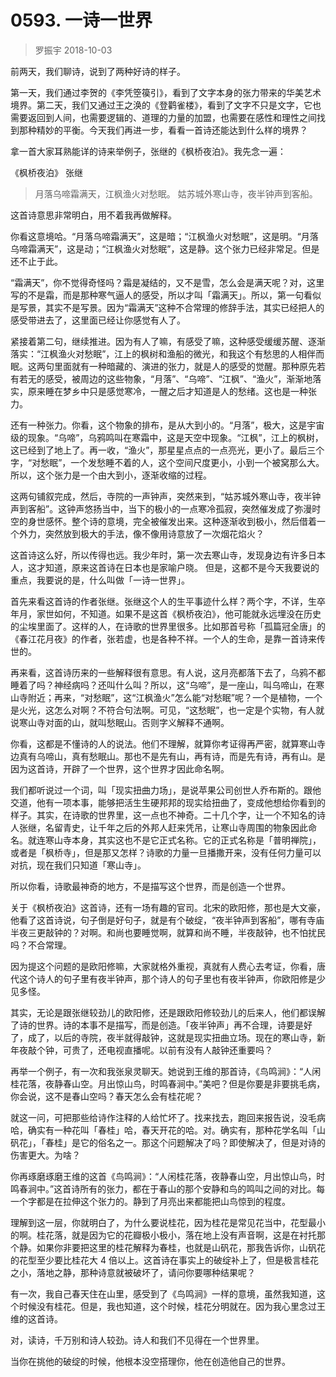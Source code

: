 # 0593. 一诗一世界
> 罗振宇
2018-10-03

前两天，我们聊诗，说到了两种好诗的样子。

第一天，我们通过李贺的《李凭箜篌引》，看到了文字本身的张力带来的华美艺术境界。第二天，我们又通过王之涣的《登鹳雀楼》，看到了文字不只是文字，它也需要返回到人间，也需要逻辑的、道理的力量的加盟，也需要在感性和理性之间找到那种精妙的平衡。今天我们再进一步，看看一首诗还能达到什么样的境界？

拿一首大家耳熟能详的诗来举例子，张继的《枫桥夜泊》。我先念一遍：

《枫桥夜泊》 张继 

> 月落乌啼霜满天，江枫渔火对愁眠。 姑苏城外寒山寺，夜半钟声到客船。

这首诗意思非常明白，用不着我再做解释。

你看这意境哈。“月落乌啼霜满天”，这是暗；“江枫渔火对愁眠”，这是明。“月落乌啼霜满天”，这是动；“江枫渔火对愁眠”，这是静。这个张力已经非常足。但是还不止于此。

“霜满天”，你不觉得奇怪吗？霜是凝结的，又不是雪，怎么会是满天呢？对，这里写的不是霜，而是那种寒气逼人的感受，所以才叫「霜满天」。所以，第一句看似是写景，其实不是写景。因为“霜满天”这种不合常理的修辞手法，其实已经把人的感受带进去了，这里面已经让你感觉有人了。

紧接着第二句，继续推进。因为有人了嘛，有感受了嘛，这种感受缓缓苏醒、逐渐落实：“江枫渔火对愁眠”，江上的枫树和渔船的微光，和我这个有愁思的人相伴而眠。这两句里面就有一种暗藏的、演进的张力，就是人的感受的觉醒。那种原先若有若无的感受，被周边的这些物象，“月落”、“乌啼”、“江枫”、“渔火”，渐渐地落实，原来睡在梦乡中只是感觉寒冷，一醒之后才知道是人的愁绪。这也是一种张力。

还有一种张力。你看，这个物象的排布，是从大到小的。“月落”，极大，这是宇宙级的现象。“乌啼”，乌鸦鸣叫在寒霜中，这是天空中现象。“江枫”，江上的枫树，这已经到了地上了。再一收，“渔火”，那星星点点的一点亮光，更小了。最后三个字，“对愁眠”，一个发愁睡不着的人，这个空间尺度更小，小到一个被窝那么大。所以，这个张力是一个由大到小，逐渐收缩的过程。

这两句铺叙完成，然后，寺院的一声钟声，突然来到，“姑苏城外寒山寺，夜半钟声到客船”。这钟声悠扬当中，当下的极小的一点寒冷孤寂，突然催发成了弥漫时空的身世感怀。整个诗的意境，完全被催发出来。这种逐渐收到极小，然后借着一个外力，突然放到极大的手法，像不像用诗意放了一次烟花焰火？

这首诗这么好，所以传得也远。我少年时，第一次去寒山寺，发现身边有许多日本人，这才知道，原来这首诗在日本也是家喻户晓。
但是，这都不是今天我要说的重点，我要说的是，什么叫做「一诗一世界」。

首先来看这首诗的作者张继。张继这个人的生平事迹什么样？两个字，不详，生卒年月，家世如何，不知道。如果不是这首《枫桥夜泊》，他可能就永远埋没在历史的尘埃里面了。这样的人，在诗歌的世界里很多。比如那首号称「孤篇冠全唐」的《春江花月夜》的作者，张若虚，也是各种不祥。一个人的生命，是靠一首诗来传世的。

再来看，这首诗历来的一些解释很有意思。有人说，这月亮都落下去了，乌鸦不都睡着了吗？神经病吗？还叫什么叫？所以，这“乌啼”，是一座山，叫乌啼山，在寒山寺附近；再来，“对愁眠”，这“江枫渔火”怎么能“对愁眠”呢？一个是植物，一个是火光，这怎么对啊？不符合句法啊。可见，“这愁眠”，也一定是个实物，有人就说寒山寺对面的山，就叫愁眠山。否则字义解释不通啊。

你看，这都是不懂诗的人的说法。他们不理解，就算你考证得再严密，就算寒山寺边真有乌啼山，真有愁眠山。那也不是先有山，再有诗，而是先有诗，再有山。是因为这首诗，开辟了一个世界，这个世界才因此命名啊。

我们都听说过一个词，叫「现实扭曲力场」，是说苹果公司创世人乔布斯的。跟他交道，他有一项本事，能够把活生生硬邦邦的现实给扭曲了，变成他想给你看到的样子。其实，在诗歌的世界里，这一点也不神奇。二十几个字，让一个不知名的诗人张继，名留青史，让千年之后的外邦人赶来凭吊，让寒山寺周围的物象因此命名。就连寒山寺本身，其实这也不是它正式名称。它的正式名称是「普明禅院」，或者是「枫桥寺」，但是那又怎样？诗歌的力量一旦播撒开来，没有任何力量可以对抗，现在我们只知道「寒山寺」。

所以你看，诗歌最神奇的地方，不是描写这个世界，而是创造一个世界。

关于《枫桥夜泊》这首诗，还有一场有趣的官司。北宋的欧阳修，那也是大文豪，他看了这首诗说，句子倒是好句子，就是有个破绽，“夜半钟声到客船”，哪有寺庙半夜三更敲钟的？对啊。和尚也要睡觉啊，就算和尚不睡，半夜敲钟，也不怕扰民吗？不合常理。

因为提这个问题的是欧阳修嘛，大家就格外重视，真就有人费心去考证，你看，唐代这个诗人的句子里有夜半钟声，那个诗人的句子里也有夜半钟声，你欧阳修是少见多怪。

其实，无论是跟张继较劲儿的欧阳修，还是跟欧阳修较劲儿的后来人，他们都误解了诗的世界。诗的本事不是描写，而是创造。「夜半钟声」再不合理，诗要是好了，成了，以后的寺院，夜半就得敲钟，这就是现实扭曲立场。现在的寒山寺，新年夜敲个钟，可贵了，还电视直播呢。以前有没有人敲钟还重要吗？

再举一个例子，有一次和我张泉灵聊天。她说到王维的那首诗，《鸟鸣涧》：“人闲桂花落，夜静春山空。月出惊山鸟，时鸣春涧中。”美吧？但是你要是非要挑毛病，你会说，这不是春山空吗？春天怎么会有桂花呢？

就这一问，可把那些给诗作注释的人给忙坏了。找来找去，跑回来报告说，没毛病哈，确实有一种花叫「春桂」哈，春天开花的哈。对。确实有，那种花学名叫「山矾花」，「春桂」是它的俗名之一。那这个问题解决了吗？即使解决了，但是对诗的伤害更大。为啥？

你再琢磨琢磨王维的这首《鸟鸣涧》：“人闲桂花落，夜静春山空，月出惊山鸟，时鸣春涧中。”这首诗所有的张力，都在于春山的那个安静和鸟的鸣叫之间的对比。每一个字都是在拉伸这个张力的。静到了月亮出来都能把山鸟惊到的程度。

理解到这一层，你就明白了，为什么要说桂花，因为桂花是常见花当中，花型最小的啊。桂花落，就是因为它的花瓣极小极小，落在地上没有声音啊，这是在衬托那个静。如果你非要把这里的桂花解释为春桂，也就是山矾花，那我告诉你，山矾花的花型至少要比桂花大 4 倍以上。这首诗在事实上的破绽补上了，但是极言桂花之小，落地之静，那种诗意就被破坏了，请问你要哪种结果呢？

有一次，我自己春天住在山里，感受到了《鸟鸣涧》一样的意境，虽然我知道，这个时候没有桂花。但是，我也知道，这个时候，桂花分明就在。因为我心里念过王维的这首诗。

对，读诗，千万别和诗人较劲。诗人和我们不见得在一个世界里。

当你在挑他的破绽的时候，他根本没空搭理你，他在创造他自己的世界。
